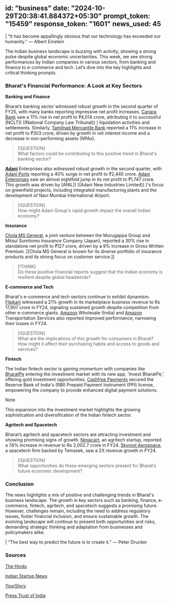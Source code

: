 
id: "business"
date: "2024-10-29T20:38:41.884372+05:30"
prompt_token: "15459"
response_token: "1601"
news_used: 45
------
| “It has become appallingly obvious that our technology has exceeded our humanity.” — Albert Einstein

The Indian business landscape is buzzing with activity, showing a strong pulse despite global economic uncertainties. This week, we see strong performances by Indian companies in various sectors, from banking and finance to e-commerce and tech.  Let’s dive into the key highlights and critical thinking prompts.

### Bharat's Financial Performance: A Look at Key Sectors

**Banking and Finance**

Bharat’s banking sector witnessed robust growth in the second quarter of FY25, with many banks reporting impressive net profit increases. [Canara Bank](https://www.thehindu.com/business/canara-bank-q2-net-up-11-to-4014-crore/article68811095.ece) saw a 11% rise in net profit to ₹4,014 crore, attributing it to successful [NCLT]( ((National Company Law Tribunal)) ) liquidation activities and settlements. Similarly, [Tamilnad Mercantile Bank](https://www.thehindu.com/business/tamilnad-mercantile-bank-posts-highest-ever-q2-net-profit/article68806666.ece) reported a 11% increase in net profit to ₹303 crore, driven by growth in net interest income and a decrease in non-performing assets (NPAs).

> [!QUESTION]  
> What factors could be contributing to this positive trend in Bharat's banking sector? 

**[Adani](https://www.thehindu.com/business/adani-ports-sez-net-rises-40-in-q2-to-2445-crore/article68811005.ece)** Enterprises also witnessed robust growth in the second quarter, with [Adani Ports](https://www.thehindu.com/business/adani-ports-sez-net-rises-40-in-q2-to-2445-crore/article68811005.ece) reporting a 40% surge in net profit to ₹2,445 crore.  [Adani Enterprises](https://www.thehindu.com/business/adani-enterprises-q2-net-surges-almost-eightfold-to-1747-crore/article68810306.ece) saw an almost eightfold jump in its net profit to ₹1,747 crore. This growth was driven by [ANIL]( ((Adani New Industries Limited)) )'s focus on greenfield projects, including integrated manufacturing plants and the development of Navi Mumbai International Airport.  

> [!QUESTION]  
>  How might Adani Group's rapid growth impact the overall Indian economy?

**Insurance**

[Chola MS General](https://www.thehindu.com/business/chola-ms-general-q2-standalone-net-up-30-to-127-cr/article68806705.ece), a joint venture between the Murugappa Group and Mitsui Sumitomo Insurance Company (Japan), reported a 30% rise in standalone net profit to ₹127 crore, driven by a 9% increase in Gross Written Premium.  [[Chola MS General is known for its diverse portfolio of insurance products and its strong focus on customer service.]]

> [!THINK]  
> Do these positive financial reports suggest that the Indian economy is resilient despite global headwinds? 

**E-commerce and Tech**

Bharat's e-commerce and tech sectors continue to exhibit dynamism.  [Flipkart](https://indianstartupnews.com/news/flipkart-marketplace-business-revenue-grows-21-percent-to-rs-17907-crore-in-fy24-losses-decline-by-41-percent-7369338) witnessed a 21% growth in its marketplace business revenue to Rs 17,907 crore in FY24, signaling sustained growth despite competition from other e-commerce giants. [Amazon](https://yourstory.com/2024/10/amazon-b2b-logistics-arms-narrow-losses-fy24) Wholesale (India) and [Amazon](https://yourstory.com/2024/10/amazon-b2b-logistics-arms-narrow-losses-fy24) Transportation Services also reported improved performance, narrowing their losses in FY24.  

> [!QUESTION]  
> What are the implications of this growth for consumers in Bharat? How might it affect their purchasing habits and access to goods and services?

**Fintech**

The Indian fintech sector is gaining momentum with companies like [BharatPe](https://indianstartupnews.com/news/fintech-unicorn-bharatpe-enters-investment-market-with-new-app-invest-bharatpe-7370983) entering the investment market with its new app, 'Invest BharatPe,' offering gold investment opportunities. [Cashfree Payments](https://indianstartupnews.com/news/indian-fintech-firm-cashfree-payments-secures-rbi-ppi-license-7371297) secured the Reserve Bank of India's (RBI) Prepaid Payment Instrument (PPI) license, empowering the company to provide enhanced digital payment solutions. 

> [!NOTE]  
>  This expansion into the investment market highlights the growing sophistication and diversification of the Indian fintech sector.

**Agritech and Spacetech**

Bharat’s agritech and spacetech sectors are attracting investment and showing promising signs of growth. [Ninjacart](https://yourstory.com/2024/10/agritech-startup-ninjacart-revenue-loss-fy24-fulfillment-business), an agritech startup, reported a 74% increase in revenue to Rs 2,002.7 crore in FY24.  [Skyroot Aerospace](https://yourstory.com/2024/10/temasek-backed-spacetech-skyroot-2x-revenue-growth-fy24), a spacetech firm backed by Temasek, saw a 2X revenue growth in FY24. 

> [!QUESTION]  
> What opportunities do these emerging sectors present for Bharat’s future economic development?

### Conclusion

The news highlights a mix of positive and challenging trends in Bharat's business landscape. The growth in key sectors such as banking, finance, e-commerce, fintech, agritech, and spacetech suggests a promising future. However, challenges remain, including the need to address regulatory issues, foster financial inclusion, and ensure sustainable growth.  The evolving landscape will continue to present both opportunities and risks, demanding strategic thinking and adaptation from businesses and policymakers alike. 

| “The best way to predict the future is to create it.” — Peter Drucker

### Sources

[The Hindu](https://www.thehindu.com/)

[Indian Startup News](https://indianstartupnews.com/)

[YourStory](https://yourstory.com/)

[Press Trust of India](https://www.ptinews.com/)

